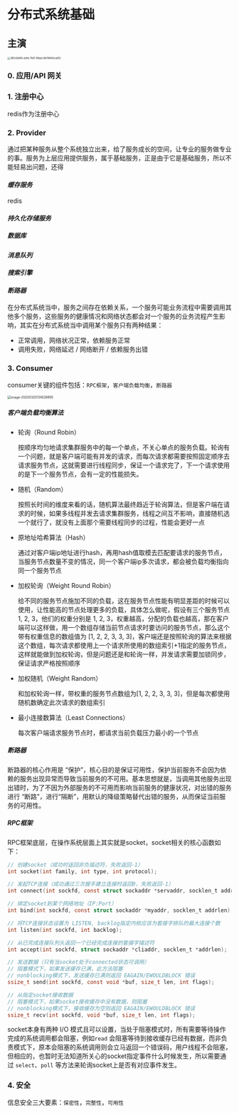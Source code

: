 # 分布式系统基础





## 主演





<img src="https://tuchuang-1256253537.cos.ap-shanghai.myqcloud.com/img/365c0d94-eefa-11e5-90ad-9d74804ca412.png" alt="365c0d94-eefa-11e5-90ad-9d74804ca412" style="zoom: 40%;" />



### 0. 应用/API 网关







### 1. 注册中心



redis作为注册中心





### 2. Provider

通过把某种服务从整个系统独立出来，给了服务成长的空间，让专业的服务做专业的事。服务为上层应用提供服务，属于基础服务，正是由于它是基础服务，所以不能轻易出问题，还得



#### *缓存服务*

redis





#### *持久化存储服务*



##### 数据库









#### *消息队列*





#### *搜索引擎*



#### *断路器*

在分布式系统当中，服务之间存在依赖关系，一个服务可能业务流程中需要调用其他多个服务，这些服务的健康情况和网络状态都会对一个服务的业务流程产生影响，其实在分布式系统当中调用某个服务只有两种结果：

* 正常调用，网络状况正常，依赖服务正常
* 调用失败，网络延迟 / 网络断开 / 依赖服务出错







### 3. Consumer

consumer关键的组件包括：```RPC框架```，```客户端负载均衡```，```断路器```



<img src="https://tuchuang-1256253537.cos.ap-shanghai.myqcloud.com/img/image-20200320134526955.png" alt="image-20200320134526955" style="zoom:50%;" />



##### 客户端负载均衡算法

* 轮询（Round Robin）

  按顺序均匀地请求集群服务中的每一个单点，不关心单点的服务负载。轮询有一个问题，就是客户端可能有并发的请求，而每次请求都需要按照固定顺序去请求服务节点，这就需要进行线程同步，保证一个请求完了，下一个请求使用的是下一个服务节点，会有一定的性能损失。

* 随机（Random）

  按照长时间的维度来看的话，随机算法最终趋近于轮询算法，但是客户端在请求的时候，如果多线程并发去请求集群服务，线程之间互不影响，直接随机选一个就行了，就没有上面那个需要线程同步的过程，性能会更好一点

* 原地址哈希算法（Hash）

  通过对客户端ip地址进行hash，再用hash值取模去匹配要请求的服务节点，当服务节点数量不变的情况，同一个客户端ip多次请求，都会被负载均衡指向同一个服务节点

* 加权轮询（Weight Round Robin）

  给不同的服务节点施加不同的负载，这在服务节点性能有明显差距的时候可以使用，让性能高的节点处理更多的负载，具体怎么做呢，假设有三个服务节点 1, 2, 3，他们的权重分别是 1, 2, 3，权重越高，分配的负载也越高，那在客户端可以这样做，用一个数组存储当前节点请求时要访问的服务节点，那么这个带有权重信息的数组值为 [1, 2, 2, 3, 3, 3]，客户端还是按照轮询的算法来根据这个数组，每次请求都使用上一个请求所使用的数组索引+1指定的服务节点，这样就能做到加权轮询，但是问题还是和轮询一样，并发请求需要加锁同步，保证请求严格按照顺序

* 加权随机（Weight Random）

  和加权轮询一样，带权重的服务节点数组为[1, 2, 2, 3, 3, 3]，但是每次都使用随机数确定此次请求的数组索引

* 最小连接数算法（Least Connections）

  每次客户端请求服务节点时，都请求当前负载压力最小的一个节点




##### 断路器

断路器的核心作用是 “保护”，核心目的是保证可用性，保护当前服务不会因为依赖的服务出现异常而导致当前服务的不可用。基本思想就是，当调用其他服务出现出错时，为了不因为外部服务的不可用而影响当前服务的健康状况，对出错的服务进行 “断路”，进行“隔断”，用默认的降级策略替代出错的服务，从而保证当前服务的可用性。



##### RPC框架



RPC框架底层，在操作系统层面上其实就是socket，socket相关的核心函数如下：

```c
// 创建socket（成功时返回非负描述符，失败返回-1）
int socket(int family, int type, int protocol);

// 发起TCP连接（成功通过三次握手建立连接时返回0，失败返回-1）
int connect(int sockfd, const struct sockaddr *servaddr, socklen_t addrlen);

// 绑定socket到某个网络地址（IP:Port）
int bind(int sockfd, const struct sockaddr *myaddr, socklen_t addrlen);

// 将TCP连接状态设置为 LISTEN, backlog指定内核应该为套接字排队的最大连接个数
int listen(int sockfd, int backlog);

// 从已完成连接队列头返回一个已经完成连接的套接字描述符
int accept(int sockfd, struct sockaddr *cliaddr, socklen_t *addrlen);

// 发送数据（只有当socket处于connected状态可调用）
// 阻塞模式下，如果发送缓存已满，此方法阻塞
// nonblocking模式下，发送缓存已满则返回 EAGAIN/EWOULDBLOCK 错误
ssize_t send(int sockfd, const void *buf, size_t len, int flags);

// 从指定socket接收数据
// 阻塞模式下，如果socket接收缓存中没有数据，则阻塞
// nonblocking模式下，接收缓存为空则返回 EAGAIN/EWOULDBLOCK 错误
ssize_t recv(int sockfd, void *buf, size_t len, int flags);
```

socket本身有两种 I/O 模式且可以设置，当处于阻塞模式时，所有需要等待操作完成的系统调用都会阻塞，例如```read``` 会阻塞等待到接收缓存已经有数据，而非负责模式下，原本会阻塞的系统调用则会立马返回一个错误码，用户线程不会阻塞，但相应的，也暂时无法知道所关心的socket指定事件什么时候发生，所以需要通过 ```select```、```poll``` 等方法来轮询socket上是否有对应事件发生。















### 4. 安全

信息安全三大要素：```保密性```，```完整性```，```可用性```

